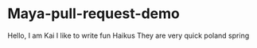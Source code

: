 # Maya-pull-request-demo
Hello, I am Kai 
I like to write fun Haikus
They are very quick
poland spring
